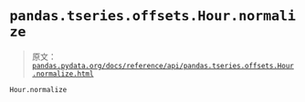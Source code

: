# `pandas.tseries.offsets.Hour.normalize`

> 原文：[`pandas.pydata.org/docs/reference/api/pandas.tseries.offsets.Hour.normalize.html`](https://pandas.pydata.org/docs/reference/api/pandas.tseries.offsets.Hour.normalize.html)

```py
Hour.normalize
```
